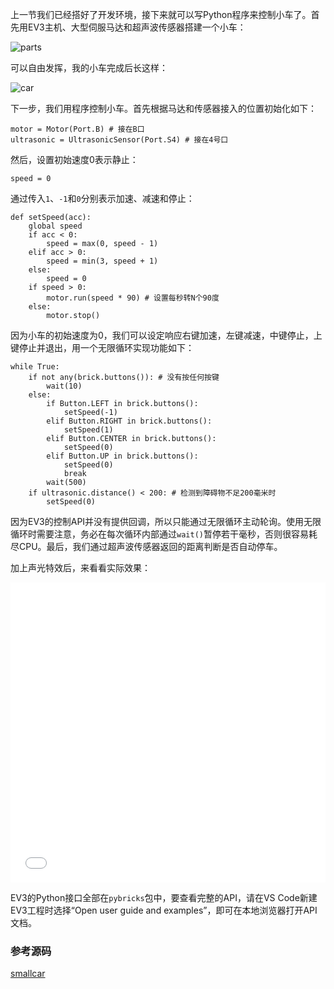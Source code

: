 
上一节我们已经搭好了开发环境，接下来就可以写Python程序来控制小车了。首先用EV3主机、大型伺服马达和超声波传感器搭建一个小车：

<img alt="parts" data-src="/files/attachments/1346290325651521/l" src="/static/img/loading.svg"/>

可以自由发挥，我的小车完成后长这样：

<img alt="car" data-src="/files/attachments/1346290294194241/l" src="/static/img/loading.svg"/>

下一步，我们用程序控制小车。首先根据马达和传感器接入的位置初始化如下：

```
motor = Motor(Port.B) # 接在B口
ultrasonic = UltrasonicSensor(Port.S4) # 接在4号口

```

然后，设置初始速度0表示静止：

```
speed = 0

```

通过传入`1`、`-1`和`0`分别表示加速、减速和停止：

```
def setSpeed(acc):
    global speed
    if acc < 0:
        speed = max(0, speed - 1)
    elif acc > 0:
        speed = min(3, speed + 1)
    else:
        speed = 0
    if speed > 0:
        motor.run(speed * 90) # 设置每秒转N个90度
    else:
        motor.stop()

```

因为小车的初始速度为0，我们可以设定响应右键加速，左键减速，中键停止，上键停止并退出，用一个无限循环实现功能如下：

```
while True:
    if not any(brick.buttons()): # 没有按任何按键
        wait(10)
    else:
        if Button.LEFT in brick.buttons():
            setSpeed(-1)
        elif Button.RIGHT in brick.buttons():
            setSpeed(1)
        elif Button.CENTER in brick.buttons():
            setSpeed(0)
        elif Button.UP in brick.buttons():
            setSpeed(0)
            break
        wait(500)
    if ultrasonic.distance() < 200: # 检测到障碍物不足200毫米时 
        setSpeed(0)

```

因为EV3的控制API并没有提供回调，所以只能通过无限循环主动轮询。使用无限循环时需要注意，务必在每次循环内部通过`wait()`暂停若干毫秒，否则很容易耗尽CPU。最后，我们通过超声波传感器返回的距离判断是否自动停车。

加上声光特效后，来看看实际效果：

<iframe border="0" frameborder="no" framespacing="0" scrolling="no" src="//player.bilibili.com/player.html?bvid=1yT4y137Xv" style="width:100%;height:480px"></iframe>

EV3的Python接口全部在`pybricks`包中，要查看完整的API，请在VS Code新建EV3工程时选择“Open user guide and examples”，即可在本地浏览器打开API文档。

### 参考源码

[smallcar](https://github.com/michaelliao/learn-python3/tree/master/samples/micropython/smallcar)
